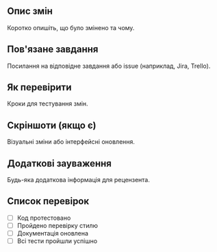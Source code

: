 ## Опис змін

Коротко опишіть, що було змінено та чому.

## Пов'язане завдання

Посилання на відповідне завдання або issue (наприклад, Jira, Trello).

## Як перевірити

Кроки для тестування змін.

## Скріншоти (якщо є)

Візуальні зміни або інтерфейсні оновлення.

## Додаткові зауваження

Будь-яка додаткова інформація для рецензента.

## Список перевірок

- [ ] Код протестовано
- [ ] Пройдено перевірку стилю
- [ ] Документація оновлена
- [ ] Всі тести пройшли успішно